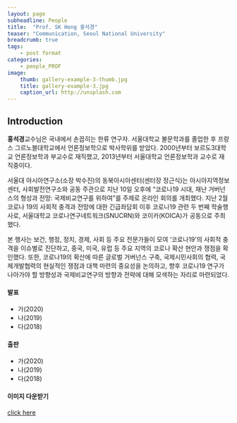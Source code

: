 ```yaml
---
layout: page
subheadline: People
title:  "Prof. SK Hong 홍석경"
teaser: "Communication, Seoul National University"
breadcrumb: true
tags:
    - post format
categories:
    - people_PROF
image:
    thumb: gallery-example-3-thumb.jpg
    title: gallery-example-3.jpg
    caption_url: http://unsplash.com
---
```

## Introduction
**홍석경**교수님은 국내에서 손꼽히는 한류 연구자. 서울대학교 불문학과를 졸업한 후 프랑스 그르노블대학교에서 언론정보학으로 박사학위를 받았다. 2000년부터 보르도3대학교 언론정보학과 부교수로 재직했고, 2013년부터 서울대학교 언론정보학과 교수로 재직중이다.

서울대 아시아연구소(소장 박수진)의 동북아시아센터(센터장 정근식)는 아시아지역정보센터, 사회발전연구소와 공동 주관으로 지난 10일 오후에 “코로나19 시대, 재난 거버넌스의 형성과 전망: 국제비교연구를 위하여”를 주제로 온라인 회의를 개최했다. 지난 2월 코로나 19의 사회적 충격과 전망에 대한 긴급좌담회 이후 코로나19 관련 두 번째 학술행사로, 서울대학교 코로나연구네트워크(SNUCRN)와 코이카(KOICA)가 공동으로 주최했다.

본 행사는 보건, 행정, 정치, 경제, 사회 등 주요 전문가들이 모여 ‘코로나19’의 사회적 충격을 이슈별로 진단하고, 중국, 미국, 유럽 등 주요 지역의 코로나 확산 현안과 쟁점을 확인했다. 또한, 코로나19의 확산에 따른 글로벌 거버넌스 구축, 국제시민사회의 협력, 국제개발협력의 현실적인 쟁점과 대책 마련의 중요성을 논의하고, 향후 코로나19 연구가 나아가야 할 방향성과 국제비교연구의 방향과 전략에 대해 모색하는 자리로 마련되었다.

#### 발표
- 가(2020)
- 나(2019)
- 다(2018)

#### 출판
- 가(2020)
- 나(2019)
- 다(2018)

#### 이미지 다운받기
<a href="http://res.heraldm.com/phpwas/restmb_jhidxmake.php?idx=5&simg=201912111031591873863_20191211103329_01.jpg" >click here</a>
